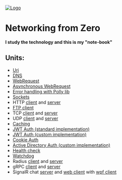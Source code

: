 [![Logo](https://raw.githubusercontent.com/verloka/Networking/master/merch/logo.jpg)](https://github.com/verloka/Networking)

# Networking from Zero
**I study the technology and this is my "note-book"**

## Units:
  - [Uri](https://github.com/verloka/Networking/tree/master/src/URITest/URITest)
  - [DNS](https://github.com/verloka/Networking/tree/master/src/DNSTest/DNSTest)
  - [WebRequest](https://github.com/verloka/Networking/tree/master/src/WebRequestTest/WebRequestTest)
  - [Asynchronous WebRequest](https://github.com/verloka/Networking/tree/master/src/ErrorHandling/ErrorHandling/AsyncRequest.cs)
  - [Error handling with Polly lib](https://github.com/verloka/Networking/tree/master/src/ErrorHandling/ErrorHandling/PollyHandling.cs)
  - [Sockets](https://github.com/verloka/Networking/tree/master/src/Sockets/Sockets)
  - HTTP [client](https://github.com/verloka/Networking/tree/master/src/HTTP/Client/Client) and [server](https://github.com/verloka/Networking/tree/master/src/HTTP/Server/Server)
  - [FTP client](https://github.com/verloka/Networking/tree/master/src/FTPClient/FTPClient)
  - TCP [client](https://github.com/verloka/Networking/tree/master/src/TCPClient/TCPClient) and [server](https://github.com/verloka/Networking/tree/master/src/TCPServer/TCPServer)
  - UDP [client](https://github.com/verloka/Networking/tree/master/src/UDPClient/UDPClient) and [server](https://github.com/verloka/Networking/tree/master/src/UDPServer/UDPServer)
  - [Caching](https://github.com/verloka/Networking/tree/master/src/Caching/Caching)
  - [JWT Auth (standard implementation)](https://github.com/verloka/Networking/tree/master/src/JWTAuthentication/JWTAuthentication)
  - [JWT Auth (custom implementation)](https://github.com/verloka/Networking/tree/master/src/JWTAuthentication2/JWTAuthentication2)
  - [Cookie Auth](https://github.com/verloka/Networking/tree/master/src/CookieAuthentication/TestWebSite)
  - [Active Directory Auth (custom implementation)](https://github.com/verloka/Networking/tree/master/src/ADAuthentication)
  - [Health check](https://github.com/verloka/Networking/tree/master/src/HealthChecksTest/HealthChecksTest)
  - [Watchdog](https://github.com/verloka/Networking/tree/master/src/WatchDog/WatchDog)
  - Radius [client](https://github.com/verloka/Networking/tree/master/src/Radius/Radius/RadiusClient.cs) and [server](https://github.com/verloka/Networking/tree/master/src/Radius/Radius/RadiusServer.cs)
  - gRPC [client](https://github.com/verloka/Networking/tree/master/src/GrpcClient/GrpcClient) and [server](https://github.com/verloka/Networking/tree/master/src/GrpcServer/GrpcServer)
  - SignalR chat [server](https://github.com/verloka/Networking/tree/master/src/SignalRChatServer/SignalRChatServer) and [web client](https://github.com/verloka/Networking/tree/master/src/SignalRChatWebClient/SignalRChatWebClient) with [wpf client](https://github.com/verloka/Networking/tree/master/src/SignalRChatWPFClient/SignalRChatWPFClient)
  